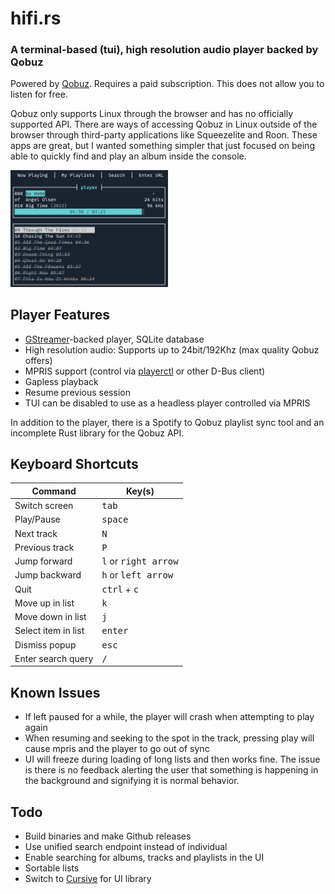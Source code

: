 # hifi.rs

### A terminal-based (tui), high resolution audio player backed by Qobuz

Powered by [Qobuz](https://www.qobuz.com). Requires a paid subscription. This does not allow you to listen for free.

Qobuz only supports Linux through the browser and has no officially supported API. There are ways of accessing Qobuz in Linux outside of the browser through third-party applications like Squeezelite and Roon. These apps are great, but I wanted something simpler that just focused on being able to quickly find and play an album inside the console.

<img width="50%" src="hifi-rs.png" alt="screenshot" />

## Player Features

- [GStreamer](https://gstreamer.freedesktop.org/)-backed player, SQLite database
- High resolution audio: Supports up to 24bit/192Khz (max quality Qobuz offers)
- MPRIS support (control via [playerctl](https://github.com/altdesktop/playerctl) or other D-Bus client)
- Gapless playback
- Resume previous session
- TUI can be disabled to use as a headless player controlled via MPRIS

In addition to the player, there is a Spotify to Qobuz playlist sync tool and an incomplete Rust library for the Qobuz API.

## Keyboard Shortcuts

| Command | Key(s) |
|--------------- | --------------- |
| Switch screen   | <kbd>tab</kbd>   |
| Play/Pause | <kbd>space</kbd> |
| Next track | <kbd>N</kbd> |
| Previous track | <kbd>P</kbd> |
| Jump forward | <kbd>l</kbd> or <kbd>right arrow</kbd> |
| Jump backward | <kbd>h</kbd> or <kbd>left arrow</kbd> |
| Quit | <kbd>ctrl</kbd> + <kbd>c</kbd> |
| Move up in list | <kbd>k</kbd> |
| Move down in list | <kbd>j</kbd> |
| Select item in list | <kbd>enter</kbd> |
| Dismiss popup | <kbd>esc</kbd> |
| Enter search query | <kbd>/</kbd> |

## Known Issues

- If left paused for a while, the player will crash when attempting to play again
- When resuming and seeking to the spot in the track, pressing play will cause mpris and the player to go out of sync
- UI will freeze during loading of long lists and then works fine. The issue is there is no feedback alerting the user that something is happening in the background and signifying it is normal behavior.

## Todo

- Build binaries and make Github releases
- Use unified search endpoint instead of individual
- Enable searching for albums, tracks and playlists in the UI
- Sortable lists
- Switch to [Cursive](https://crates.io/crates/cursive) for UI library
